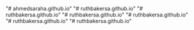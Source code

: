 "# ahmedsaraha.github.io" 
"# ruthbakersa.github.io" 
"# ruthbakersa.github.io" 
"# ruthbakersa.github.io" 
"# ruthbakersa.github.io" 
"# ruthbakersa.github.io" 
"# ruthbakersa.github.io" 
